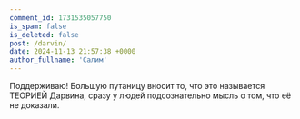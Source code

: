 ```yaml
---
comment_id: 1731535057750
is_spam: false
is_deleted: false
post: /darvin/
date: 2024-11-13 21:57:38 +0000
author_fullname: 'Салим'
---
```


Поддерживаю! Большую путаницу вносит то, что это называется ТЕОРИЕЙ Дарвина, сразу у людей подсознательно мысль о том, что её не доказали.
